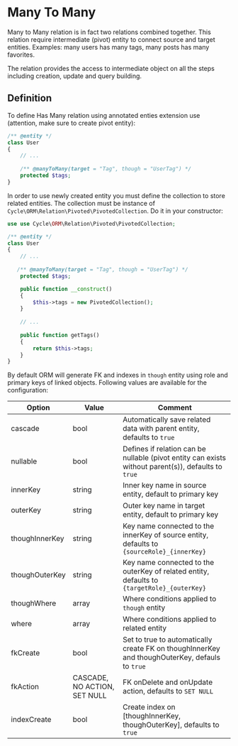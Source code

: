 # Many To Many
Many to Many relation is in fact two relations combined together. This relation require intermediate (pivot) entity to connect source and target entities. Examples: many users has many tags, many posts has many favorites.

The relation provides the access to intermediate object on all the steps including creation, update and query building.

## Definition
To define Has Many relation using annotated enties extension use (attention, make sure to create pivot entity):

```php
/** @entity */ 
class User 
{
    // ...
    
    /** @manyToMany(target = "Tag", though = "UserTag") */
    protected $tags;
}
```

In order to use newly created entity you must define the collection to store related entities. The collection must be instance of
`Cycle\ORM\Relation\Pivoted\PivotedCollection`. Do it in your constructor:

```php
use use Cycle\ORM\Relation\Pivoted\PivotedCollection;

/** @entity */ 
class User 
{
    // ...
    
   /** @manyToMany(target = "Tag", though = "UserTag") */
    protected $tags;

    public function __construct()
    {
        $this->tags = new PivotedCollection();
    }
       
    // ...
    
    public function getTags()
    {
        return $this->tags;
    }
}
```

By default ORM will generate FK and indexes in `though` entity using role and primary keys of linked objects. Following values are available for the configuration:


Option      | Value  | Comment
---         | ---    | ----
cascade     | bool   | Automatically save related data with parent entity, defaults to `true`
nullable    | bool   | Defines if relation can be nullable (pivot entity can exists without parent(s)), defaults to `true`
innerKey    | string | Inner key name in source entity, default to primary key
outerKey    | string | Outer key name in target entity, default to primary key
thoughInnerKey | string | Key name connected to the innerKey of source entity, defaults to `{sourceRole}_{innerKey}` 
thoughOuterKey | string | Key name connected to the outerKey of related entity, defaults to `{targetRole}_{outerKey}` 
thoughWhere | array | Where conditions applied to `though` entity
where       | array | Where conditions applied to related entity
fkCreate    | bool   | Set to true to automatically create FK on thoughInnerKey and thoughOuterKey, defauls to `true`
fkAction    | CASCADE, NO ACTION, SET NULL | FK onDelete and onUpdate action, defaults to `SET NULL`  
indexCreate | bool   | Create index on [thoughInnerKey, thoughOuterKey], defaults to `true`

